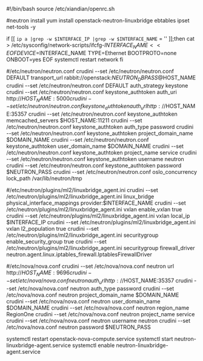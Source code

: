#!/bin/bash
source /etc/xiandian/openrc.sh

#neutron install
yum install openstack-neutron-linuxbridge ebtables ipset net-tools -y

if [[ `ip a |grep -w $INTERFACE_IP |grep -w $INTERFACE_NAME` = '' ]];then 
cat > /etc/sysconfig/network-scripts/ifcfg-$INTERFACE_NAME <<EOF
DEVICE=$INTERFACE_NAME
TYPE=Ethernet
BOOTPROTO=none
ONBOOT=yes
EOF
systemctl restart network
fi

#/etc/neutron/neutron.conf
crudini --set /etc/neutron/neutron.conf DEFAULT transport_url  rabbit://openstack:$NEUTRON_DBPASS@$HOST_NAME
crudini --set /etc/neutron/neutron.conf DEFAULT auth_strategy  keystone
crudini --set /etc/neutron/neutron.conf keystone_authtoken auth_uri  http://$HOST_NAME:5000
crudini --set /etc/neutron/neutron.conf keystone_authtoken auth_url  http://$HOST_NAME:35357
crudini --set /etc/neutron/neutron.conf keystone_authtoken memcached_servers  $HOST_NAME:11211
crudini --set /etc/neutron/neutron.conf keystone_authtoken auth_type  password
crudini --set /etc/neutron/neutron.conf keystone_authtoken project_domain_name  $DOMAIN_NAME
crudini --set /etc/neutron/neutron.conf keystone_authtoken user_domain_name  $DOMAIN_NAME
crudini --set /etc/neutron/neutron.conf keystone_authtoken project_name  service
crudini --set /etc/neutron/neutron.conf keystone_authtoken username  neutron
crudini --set /etc/neutron/neutron.conf keystone_authtoken password  $NEUTRON_PASS
crudini --set /etc/neutron/neutron.conf oslo_concurrency lock_path  /var/lib/neutron/tmp

#/etc/neutron/plugins/ml2/linuxbridge_agent.ini
crudini --set /etc/neutron/plugins/ml2/linuxbridge_agent.ini linux_bridge physical_interface_mappings  provider:$INTERFACE_NAME
crudini --set /etc/neutron/plugins/ml2/linuxbridge_agent.ini vxlan enable_vxlan  true
crudini --set /etc/neutron/plugins/ml2/linuxbridge_agent.ini vxlan local_ip $INTERFACE_IP
crudini --set /etc/neutron/plugins/ml2/linuxbridge_agent.ini vxlan l2_population  true
crudini --set /etc/neutron/plugins/ml2/linuxbridge_agent.ini securitygroup enable_security_group  true
crudini --set /etc/neutron/plugins/ml2/linuxbridge_agent.ini securitygroup firewall_driver  neutron.agent.linux.iptables_firewall.IptablesFirewallDriver

#/etc/nova/nova.conf
crudini --set /etc/nova/nova.conf neutron url  http://$HOST_NAME:9696
crudini --set /etc/nova/nova.conf neutron auth_url  http://$HOST_NAME:35357
crudini --set /etc/nova/nova.conf neutron auth_type  password
crudini --set /etc/nova/nova.conf neutron project_domain_name  $DOMAIN_NAME
crudini --set /etc/nova/nova.conf neutron user_domain_name  $DOMAIN_NAME
crudini --set /etc/nova/nova.conf neutron region_name  RegionOne
crudini --set /etc/nova/nova.conf neutron project_name  service
crudini --set /etc/nova/nova.conf neutron username  neutron
crudini --set /etc/nova/nova.conf neutron password  $NEUTRON_PASS

systemctl restart openstack-nova-compute.service
systemctl start neutron-linuxbridge-agent.service
systemctl enable neutron-linuxbridge-agent.service
